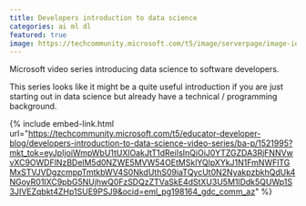 ```yaml
---
title: Developers introduction to data science
categories: ai ml dl
featured: true
image: https://techcommunity.microsoft.com/t5/image/serverpage/image-id/205319i6D19594F6E54B951/image-size/large?v=1.0&px=999
---
```


Microsoft video series introducing data science to software developers.

<!-- - -->

This series looks like it might be a quite useful introduction if you are just starting out in data science but already have a technical / programming background.

{% include embed-link.html url="https://techcommunity.microsoft.com/t5/educator-developer-blog/developers-introduction-to-data-science-video-series/ba-p/1521995?mkt_tok=eyJpIjoiWmpWbU1tUXlOakJtT1dReiIsInQiOiJ0YTZGZDA3RjFNNVwvXC9OWDFlNzBDelM5d0NZWE5MVW54OEtMSklYQlpXYkJ1N1FmNWFlTGMxSTVJVDgzcmppTmtkbWV4S0NkdUthS09iaTQycUt0N2NyakpzbkhQdUk4NGoyR01IXC9pbG5NUjhwQ0FzSDQzZTVaSkE4dStXU3U5M1lDdk5QUWp1S3JIVEZqbkt4ZHp1SUE9PSJ9&ocid=eml_pg198164_gdc_comm_az" %}